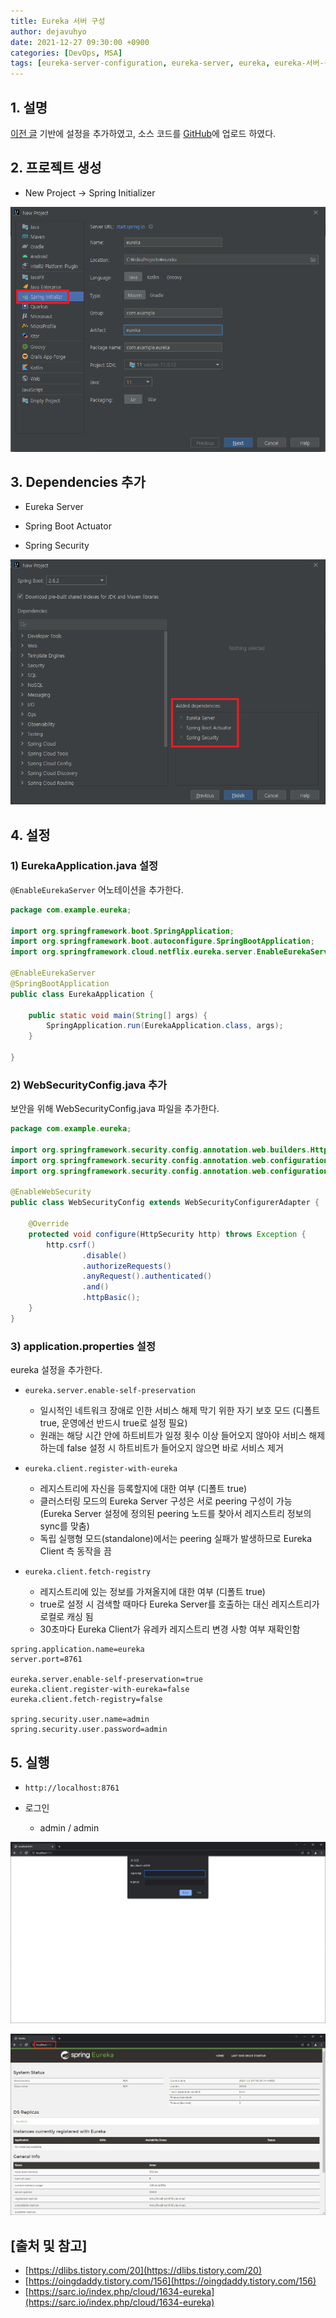 ```yaml
---
title: Eureka 서버 구성
author: dejavuhyo
date: 2021-12-27 09:30:00 +0900
categories: [DevOps, MSA]
tags: [eureka-server-configuration, eureka-server, eureka, eureka-서버-구성, eureka-서버, spring-cloud, spring-cloud-netflix]
---
```


## 1. 설명
[이전 글](https://dejavuhyo.github.io/posts/eureka/) 기반에 설정을 추가하였고, 소스 코드를 [GitHub](https://github.com/dejavuhyo/eureka-server)에 업로드 하였다.

## 2. 프로젝트 생성

* New Project → Spring Initializer

![spring-initializer](/assets/img/2021-12-27-eureka-server-configuration/spring-initializer.png)

## 3. Dependencies 추가

* Eureka Server

* Spring Boot Actuator

* Spring Security

![added-dependencies](/assets/img/2021-12-27-eureka-server-configuration/added-dependencies.png)

## 4. 설정

### 1) EurekaApplication.java 설정
`@EnableEurekaServer` 어노테이션을 추가한다.

```java
package com.example.eureka;

import org.springframework.boot.SpringApplication;
import org.springframework.boot.autoconfigure.SpringBootApplication;
import org.springframework.cloud.netflix.eureka.server.EnableEurekaServer;

@EnableEurekaServer
@SpringBootApplication
public class EurekaApplication {

    public static void main(String[] args) {
        SpringApplication.run(EurekaApplication.class, args);
    }

}
```

### 2) WebSecurityConfig.java 추가
보안을 위해 WebSecurityConfig.java 파일을 추가한다.

```java
package com.example.eureka;

import org.springframework.security.config.annotation.web.builders.HttpSecurity;
import org.springframework.security.config.annotation.web.configuration.EnableWebSecurity;
import org.springframework.security.config.annotation.web.configuration.WebSecurityConfigurerAdapter;

@EnableWebSecurity
public class WebSecurityConfig extends WebSecurityConfigurerAdapter {

    @Override
    protected void configure(HttpSecurity http) throws Exception {
        http.csrf()
                .disable()
                .authorizeRequests()
                .anyRequest().authenticated()
                .and()
                .httpBasic();
    }
}
```

### 3) application.properties 설정
eureka 설정을 추가한다.

* `eureka.server.enable-self-preservation`
  - 일시적인 네트워크 장애로 인한 서비스 해제 막기 위한 자기 보호 모드 (디폴트 true, 운영에선 반드시 true로 설정 필요)
  - 원래는 해당 시간 안에 하트비트가 일정 횟수 이상 들어오지 않아야 서비스 해제하는데 false 설정 시 하트비트가 들어오지 않으면 바로 서비스 제거

* `eureka.client.register-with-eureka`
  - 레지스트리에 자신을 등록할지에 대한 여부 (디폴트 true)
  - 클러스터링 모드의 Eureka Server 구성은 서로 peering 구성이 가능 (Eureka Server 설정에 정의된 peering 노드를 찾아서 레지스트리 정보의 sync를 맞춤)
  - 독립 실행형 모드(standalone)에서는 peering 실패가 발생하므로 Eureka Client 측 동작을 끔

* `eureka.client.fetch-registry`
  - 레지스트리에 있는 정보를 가져올지에 대한 여부 (디폴트 true)
  - true로 설정 시 검색할 때마다 Eureka Server를 호출하는 대신 레지스트리가 로컬로 캐싱 됨
  - 30초마다 Eureka Client가 유레카 레지스트리 변경 사항 여부 재확인함

```properties
spring.application.name=eureka
server.port=8761

eureka.server.enable-self-preservation=true
eureka.client.register-with-eureka=false
eureka.client.fetch-registry=false

spring.security.user.name=admin
spring.security.user.password=admin
```

## 5. 실행

* `http://localhost:8761`

* 로그인
  - admin / admin

![login](/assets/img/2021-12-27-eureka-server-configuration/login.png)

![spring-eureka](/assets/img/2021-12-27-eureka-server-configuration/spring-eureka.png)

## [출처 및 참고]
* [https://dlibs.tistory.com/20](https://dlibs.tistory.com/20)
* [https://oingdaddy.tistory.com/156](https://oingdaddy.tistory.com/156)
* [https://sarc.io/index.php/cloud/1634-eureka](https://sarc.io/index.php/cloud/1634-eureka)
